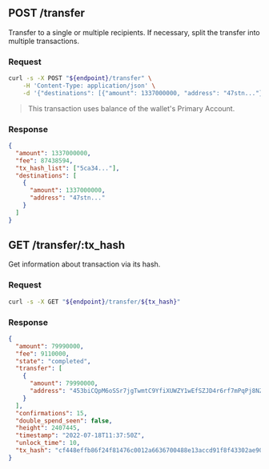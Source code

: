 ## POST /transfer
Transfer to a single or multiple recipients. If necessary, split the transfer into multiple transactions.
### Request
```sh
curl -s -X POST "${endpoint}/transfer" \
	-H 'Content-Type: application/json' \
	-d '{"destinations": [{"amount": 1337000000, "address": "47stn..."}]}'
```
> This transaction uses balance of the wallet's Primary Account.
### Response
```json
{
  "amount": 1337000000,
  "fee": 87438594,
  "tx_hash_list": ["5ca34..."],
  "destinations": [
    {
      "amount": 1337000000,
      "address": "47stn..."
    }
  ]
}
```

## GET /transfer/:tx_hash
Get information about transaction via its hash.
### Request
```sh
curl -s -X GET "${endpoint}/transfer/${tx_hash}"
```
### Response
```json
{
  "amount": 79990000,
  "fee": 9110000,
  "state": "completed",
  "transfer": [
    {
      "amount": 79990000,
      "address": "453biCQpM6oSSr7jgTwmtC9YfiXUWZY1wEfSZJD4r6rf7mPqPj8NZpp7WYpAHVq7p69SYa1B1zMN6SeRc8exYi1WEenqu2c"
    }
  ],
  "confirmations": 15,
  "double_spend_seen": false,
  "height": 2407445,
  "timestamp": "2022-07-18T11:37:50Z",
  "unlock_time": 10,
  "tx_hash": "cf448effb86f24f81476c0012a6636700488e13accd91f8f43302ae90fed25ce"
}
```
